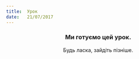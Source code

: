```yaml
---
title:  Урок
date:   21/07/2017
---
```


### <center>Ми готуємо цей урок.</center>
<center>Будь ласка, зайдіть пізніше.</center>